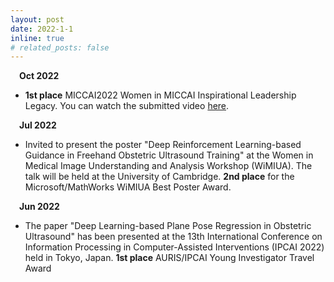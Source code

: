 ```yaml
---
layout: post
date: 2022-1-1
inline: true
# related_posts: false
---
```

&emsp;**Oct 2022**

* **1st place** MICCAI2022 Women in MICCAI Inspirational Leadership Legacy. You can watch the submitted video [here](https://www.youtube.com/watch?v=6xJ_9fSzQP0).

&emsp;**Jul 2022**

- Invited to present the poster \"Deep Reinforcement Learning-based Guidance in Freehand Obstetric Ultrasound Training\" at the Women in Medical Image Understanding and Analysis Workshop (WiMIUA). The talk will be held at the University of Cambridge. **2nd place** for the Microsoft/MathWorks WiMIUA Best Poster Award.

&emsp;**Jun 2022**

- The paper \"Deep Learning-based Plane Pose Regression in Obstetric Ultrasound\" has been presented at the 13th International Conference on Information Processing in Computer-Assisted Interventions (IPCAI 2022) held in Tokyo, Japan. **1st place** AURIS/IPCAI Young Investigator Travel Award
